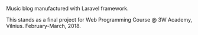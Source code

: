 Music blog manufactured with Laravel framework.

This stands as a final project for Web Programming Course @ 3W Academy, Vilnius. February-March, 2018.
